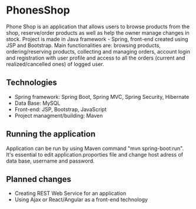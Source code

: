 # PhonesShop

Phone Shop is an application that allows users to browse products from the shop, reserve/order products as well as help the owner manage changes in stock. Project is made in Java framework - Spring, front-end created using JSP and Bootstrap. Main functionalities are: browsing products, ordering/reserving products, collecting and managing orders, account login and registration with user profile and access to all the orders (current and realized/cancelled ones) of logged user. 

## Technologies
- Spring framework: Spring Boot, Spring MVC, Spring Security, Hibernate
- Data Base: MySQL
- Front-end: JSP, Bootstrap, JavaScript
- Project managment/building: Maven

## Running the application

Application can be run by using Maven command "mvn spring-boot:run". It's essential to edit application.proporties file and change host adress of data base, username and password. 

## Planned changes
- Creating REST Web Service for an application
- Using Ajax or React/Angular as a front-end technology
